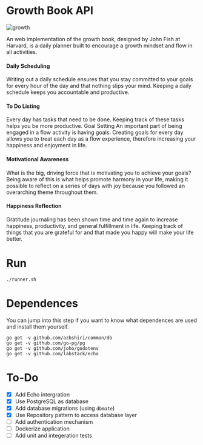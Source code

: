 # Growth Book API

![growth](https://github.com/azbshiri/growth-book/blob/master/public/growth.png)

An web implementation of the growth book, designed by John Fish at Harvard, is a daily planner built to encourage a growth mindset and flow in all activities. 


#### Daily Scheduling
Writing out a daily schedule ensures that you stay committed to your goals for every hour of the day and that nothing slips your mind. Keeping a daily schedule keeps you accountable and productive.

#### To Do Listing
Every day has tasks that need to be done. Keeping track of these tasks helps you be more productive.
Goal Setting
An important part of being engaged in a flow activity is having goals. Creating goals for every day allows you to treat each day as a flow experience, therefore increasing your happiness and enjoyment in life.

#### Motivational Awareness
What is the big, driving force that is motivating you to achieve your goals? Being aware of this is what helps promote harmony in your life, making it possible to reflect on a series of days with joy because you followed an overarching theme throughout them.

#### Happiness Reflection
Gratitude journaling has been shown time and time again to increase happiness, productivity, and general fulfillment in life. Keeping track of things that you are grateful for and that made you happy will make your life better.


# Run

```
./runner.sh
```

# Dependences
You can jump into this step if you want to know what dependences are used and install them yourself.

```
go get -v github.com/azbshiri/common/db
go get -v github.com/go-pg/pg
go get -v github.com/joho/godotenv
go get -v github.com/labstack/echo
```


# To-Do
- [x] Add Echo intergration
- [x] Use PostgreSQL as database
- [x] Add database migrations (using `dbmate`)
- [x] Use Repository pattern to access database layer
- [ ] Add authentication mechanism
- [ ] Dockerize application
- [ ] Add unit and integeration tests
